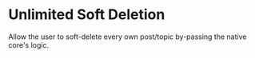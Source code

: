 # Unlimited Soft Deletion

Allow the user to soft-delete every own post/topic by-passing the native core's logic.
